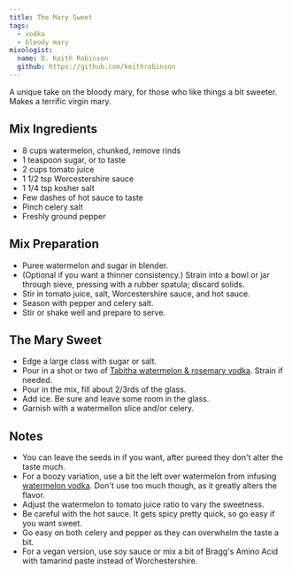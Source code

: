 ```yaml
---
title: The Mary Sweet
tags:
  - vodka
  - bloody mary
mixologist:
  name: D. Keith Robinson
  github: https://github.com/keithrobinson
---
```


A unique take on the bloody mary, for those who like things a bit sweeter. Makes a terrific virgin mary.

Mix Ingredients
-----------

* 8 cups watermelon, chunked, remove rinds
* 1 teaspoon sugar, or to taste
* 2 cups tomato juice
* 1 1/2 tsp Worcestershire sauce
* 1 1/4 tsp kosher salt
* Few dashes of hot sauce to taste
* Pinch celery salt
* Freshly ground pepper


Mix Preparation
-----------
* Puree watermelon and sugar in blender.
* (Optional if you want a thinner consistency.) Strain into a bowl or jar through sieve, pressing with a rubber spatula; discard solids.
* Stir in tomato juice, salt, Worcestershire sauce, and hot sauce.
* Season with pepper and celery salt.
* Stir or shake well and prepare to serve.

The Mary Sweet
-----------

* Edge a large class with sugar or salt.
* Pour in a shot or two of [Tabitha watermelon & rosemary vodka](/extras/infusions/vodka/tabitha.html). Strain if needed.
* Pour in the mix, fill about 2/3rds of the glass.
* Add ice. Be sure and leave some room in the glass.
* Garnish with a watermellon slice and/or celery.


Notes
-----------

* You can leave the seeds in if you want, after pureed they don't alter the taste much.
* For a boozy variation, use a bit the left over watermelon from infusing [watermelon vodka](/extras/infusions/vodka/tabitha.html). Don't use too much though, as it greatly alters the flavor.
* Adjust the watermelon to tomato juice ratio to vary the sweetness.
* Be careful with the hot sauce. It gets spicy pretty quick, so go easy if you want sweet.
* Go easy on both celery and pepper as they can overwhelm the taste a bit.
* For a vegan version, use soy sauce or mix a bit of Bragg's Amino Acid with tamarind paste instead of Worchestershire.
